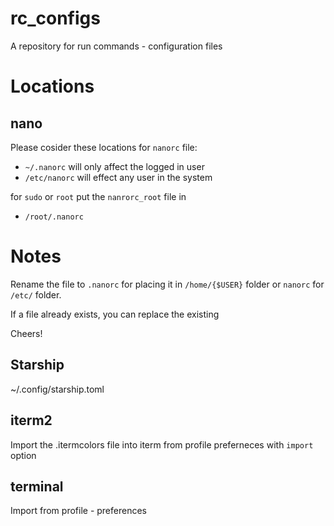 # rc_configs
A repository for run commands - configuration files

# Locations

## nano

Please cosider these locations for `nanorc` file:

- `~/.nanorc` will only affect the logged in user
- `/etc/nanorc` will effect any user in the system

for `sudo` or `root` put the `nanrorc_root` file in
- `/root/.nanorc`

# Notes
Rename the file to `.nanorc` for placing it in `/home/{$USER}` folder or `nanorc` for `/etc/` folder.

If a file already exists, you can replace the existing

Cheers!

## Starship

~/.config/starship.toml


## iterm2

Import the .itermcolors file into iterm from profile preferneces with `import` option


## terminal

Import from profile - preferences

